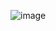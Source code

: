 ![image](https://user-images.githubusercontent.com/82572503/172623266-7cde73f1-7e48-405a-9623-011dfa7879e1.png)
